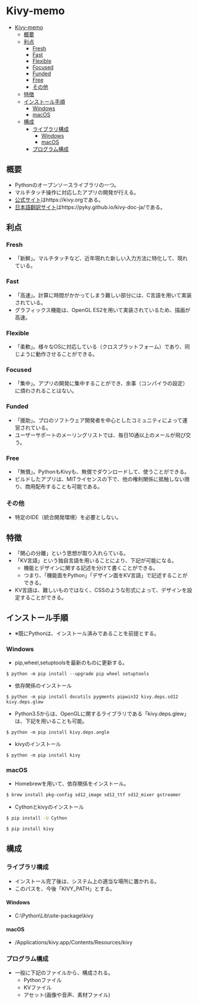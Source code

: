 # Kivy-memo

<!-- TOC -->

- [Kivy-memo](#kivy-memo)
    - [概要](#概要)
    - [利点](#利点)
        - [Fresh](#fresh)
        - [Fast](#fast)
        - [Flexible](#flexible)
        - [Focused](#focused)
        - [Funded](#funded)
        - [Free](#free)
        - [その他](#その他)
    - [特徴](#特徴)
    - [インストール手順](#インストール手順)
        - [Windows](#windows)
        - [macOS](#macos)
    - [構成](#構成)
        - [ライブラリ構成](#ライブラリ構成)
            - [Windows](#windows-1)
            - [macOS](#macos-1)
        - [プログラム構成](#プログラム構成)

<!-- /TOC -->

## 概要
- Pythonのオープンソースライブラリの一つ。
- マルチタッチ操作に対応したアプリの開発が行える。
- [公式サイト](https://kivy.org)はhttps://kivy.orgである。
- [日本語翻訳サイト](https://pyky.github.io/kivy-doc-ja/)はhttps://pyky.github.io/kivy-doc-ja/である。

## 利点
### Fresh
- 「新鮮」。マルチタッチなど、近年現れた新しい入力方法に特化して、現れている。

### Fast
- 「高速」。計算に時間がかかってしまう難しい部分には、C言語を用いて実装されている。
- グラフィックス機能は、OpenGL ES2を用いて実装されているため、描画が高速。

### Flexible
- 「柔軟」。様々なOSに対応している（クロスプラットフォーム）であり、同じように動作させることができる。

### Focused
- 「集中」。アプリの開発に集中することができ、余事（コンパイラの設定）に煩わされることはない。

### Funded
- 「援助」。プロのソフトウェア開発者を中心としたコミュニティによって運営されている。
- ユーザーサポートのメーリングリストでは、毎日10通以上のメールが飛び交う。

### Free
- 「無償」。PythonもKivyも、無償でダウンロードして、使うことができる。
- ビルドしたアプリは、MITライセンスの下で、他の権利関係に抵触しない限り、商用配布することも可能である。

### その他
- 特定のIDE（統合開発環境）を必要としない。

## 特徴
- 「関心の分離」という思想が取り入れらている。
- 「KV言語」という独自言語を用いることにより、下記が可能になる。
    - 機能とデザインに関する記述を分けて書くことができる。
    - つまり、「機能面をPython」「デザイン面をKV言語」で記述することができる。
- KV言語は、難しいものではなく、CSSのような形式によって、デザインを設定することができる。

## インストール手順
- ※既にPythonは、インストール済みであることを前提とする。
### Windows

- pip,wheel,setuptoolsを最新のものに更新する。

```
$ python -m pip install --upgrade pip wheel setuptools
```

- 依存関係のインストール

```
$ python -m pip install docutils pygments pipwin32 kivy.deps.sd12 kivy.deps.glew
```

- Python3.5からは、OpenGLに関するライブラリである「kivy.deps.glew」は、下記を用いることも可能。

```
$ python -m pip install kivy.deps.angle
```

- kivyのインストール

```
$ python -m pip install kivy
```

### macOS

- Homebrewを用いて、依存関係をインストール。

```bash
$ brew install pkg-config sd12_image sd12_ttf sd12_mixer gstreamer
```

- Cythonとkivyのインストール

```bash
$ pip install -U Cython

$ pip install kivy
```

## 構成
### ライブラリ構成
- インストール完了後は、システム上の適当な場所に置かれる。
- このパスを、今後「KIVY_PATH」とする。

#### Windows
- C:\Python\Lib\site-package\kivy

#### macOS
- /Applications/kivy.app/Contents/Resources/kivy

### プログラム構成
- 一般に下記のファイルから、構成される。
    - Pythonファイル
    - KVファイル
    - アセット(画像や音声、素材ファイル)